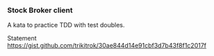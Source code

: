 ### Stock Broker client
A kata to practice TDD with test doubles.

Statement
https://gist.github.com/trikitrok/30ae844d14e91cbf3d7b43f8f1c2017f